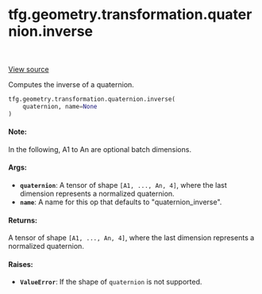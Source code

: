 <div itemscope itemtype="http://developers.google.com/ReferenceObject">
<meta itemprop="name" content="tfg.geometry.transformation.quaternion.inverse" />
<meta itemprop="path" content="Stable" />
</div>

# tfg.geometry.transformation.quaternion.inverse

<!-- Insert buttons and diff -->

<table class="tfo-notebook-buttons tfo-api" align="left">
</table>

<a target="_blank" href="https://github.com/tensorflow/graphics/blob/master/tensorflow_graphics/geometry/transformation/quaternion.py">View source</a>



Computes the inverse of a quaternion.

```python
tfg.geometry.transformation.quaternion.inverse(
    quaternion, name=None
)
```



<!-- Placeholder for "Used in" -->


#### Note:

In the following, A1 to An are optional batch dimensions.



#### Args:


* <b>`quaternion`</b>:  A tensor of shape `[A1, ..., An, 4]`, where the last dimension
  represents a normalized quaternion.
* <b>`name`</b>: A name for this op that defaults to "quaternion_inverse".


#### Returns:

A tensor of shape `[A1, ..., An, 4]`, where the last dimension represents
a normalized quaternion.



#### Raises:


* <b>`ValueError`</b>: If the shape of `quaternion` is not supported.